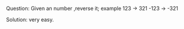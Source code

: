 Question:
    Given an number ,reverse it;
    example  123 -> 321      -123 -> -321

Solution:
    very easy.
